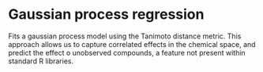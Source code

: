# Gaussian process regression

Fits a gaussian process model using the Tanimoto distance metric. This approach allows us to capture correlated effects in the chemical space, and predict the effect o unobserved compounds, a feature not present within standard R libraries. 

